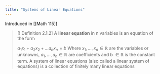 ```yaml
---
title: "Systems of Linear Equations"
---
```


Introduced in [[Math 115]]

> [! Definition 2.1.2]
> A **linear equation** in n variables is an equation of the form 
> 
> $a_1x_1 + a_2x_2 + \dots a_nx_n = b$
> Where $x_1, \dots , x_n \in \mathbb{R}$ are the variables or unknowns, $a_1, \dots , a_n \in \mathbb{R}$ are coefficients and b $\in \mathbb{R}$ is the constant term. A system of linear equations (also called a linear system of equations) is a collection of finitely many linear equations


